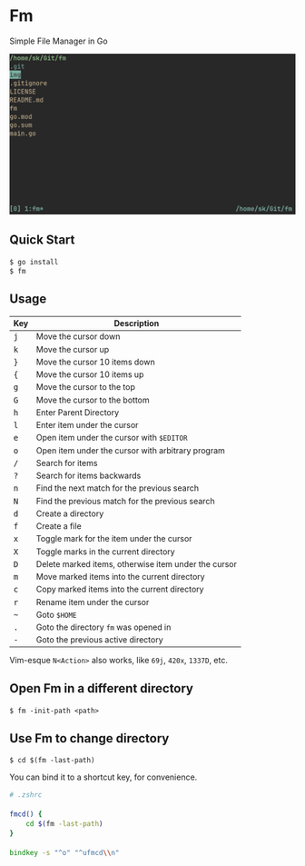 # Fm
Simple File Manager in Go

![Fm](img/fm.png)

## Quick Start
```console
$ go install
$ fm
```

## Usage
| Key          | Description                                          |
| ------------ | ---------------------------------------------------- |
| <kbd>j</kbd> | Move the cursor down                                 |
| <kbd>k</kbd> | Move the cursor up                                   |
| <kbd>}</kbd> | Move the cursor 10 items down                        |
| <kbd>{</kbd> | Move the cursor 10 items up                          |
| <kbd>g</kbd> | Move the cursor to the top                           |
| <kbd>G</kbd> | Move the cursor to the bottom                        |
| <kbd>h</kbd> | Enter Parent Directory                               |
| <kbd>l</kbd> | Enter item under the cursor                          |
| <kbd>e</kbd> | Open item under the cursor with `$EDITOR`            |
| <kbd>o</kbd> | Open item under the cursor with arbitrary program    |
| <kbd>/</kbd> | Search for items                                     |
| <kbd>?</kbd> | Search for items backwards                           |
| <kbd>n</kbd> | Find the next match for the previous search          |
| <kbd>N</kbd> | Find the previous match for the previous search      |
| <kbd>d</kbd> | Create a directory                                   |
| <kbd>f</kbd> | Create a file                                        |
| <kbd>x</kbd> | Toggle mark for the item under the cursor            |
| <kbd>X</kbd> | Toggle marks in the current directory                |
| <kbd>D</kbd> | Delete marked items, otherwise item under the cursor |
| <kbd>m</kbd> | Move marked items into the current directory         |
| <kbd>c</kbd> | Copy marked items into the current directory         |
| <kbd>r</kbd> | Rename item under the cursor                         |
| <kbd>~</kbd> | Goto `$HOME`                                         |
| <kbd>.</kbd> | Goto the directory `fm` was opened in                |
| <kbd>-</kbd> | Goto the previous active directory                   |

Vim-esque `N<Action>` also works, like `69j`, `420x`, `1337D`, etc.

## Open Fm in a different directory
```console
$ fm -init-path <path>
```

## Use Fm to change directory
```console
$ cd $(fm -last-path)
```

You can bind it to a shortcut key, for convenience.

```zsh
# .zshrc

fmcd() {
    cd $(fm -last-path)
}

bindkey -s "^o" "^ufmcd\\n"
```
